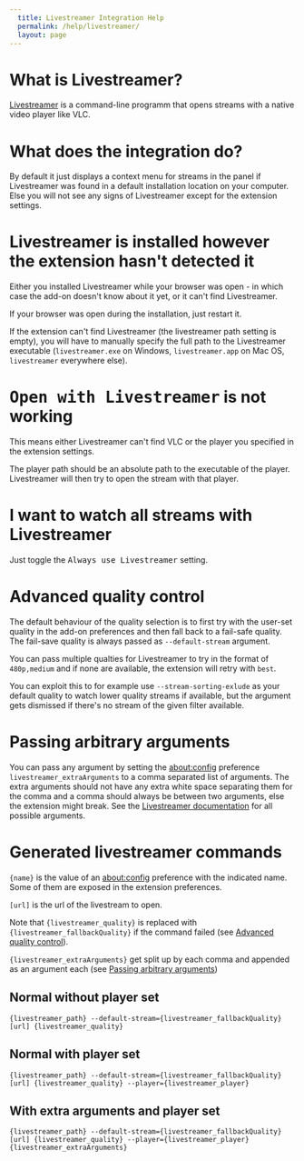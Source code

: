 ```yaml
---
  title: Livestreamer Integration Help
  permalink: /help/livestreamer/
  layout: page
---
```

# What is Livestreamer?
[Livestreamer](http://livestreamer.io) is a command-line programm that opens
streams with a native video player like VLC.

# What does the integration do?
By default it just displays a context menu for streams in the panel if
Livestreamer was found in a default installation location on your computer.
Else you will not see any signs of Livestreamer except for the extension
settings.

# Livestreamer is installed however the extension hasn't detected it
Either you installed Livestreamer while your browser was open - in which case
the add-on doesn't know about it yet, or it can't find Livestreamer.

If your browser was open during the installation, just restart it.

If the extension can't find Livestreamer (the livestreamer path setting is empty),
you will have to manually specify the full path to the Livestreamer executable
(`livestreamer.exe` on Windows, `livestreamer.app` on Mac OS, `livestreamer` everywhere else).

# <samp>Open with Livestreamer</samp> is not working
This means either Livestreamer can't find VLC or the player you specified in the
extension settings.

The player path should be an absolute path to the executable of the player.
Livestreamer will then try to open the stream with that player.

# I want to watch all streams with Livestreamer
Just toggle the <samp>Always use Livestreamer</samp> setting.

# Advanced quality control
The default behaviour of the quality selection is to first try with the user-set
quality in the add-on preferences and then fall back to a fail-safe quality.
The fail-save quality is always passed as `--default-stream` argument.

You can pass multiple qualties for Livestreamer to try in the format of
`480p,medium` and if none are available, the extension will retry with `best`.

You can exploit this to for example use `--stream-sorting-exlude` as your
default quality to watch lower quality streams if available, but the argument
gets dismissed if there's no stream of the given filter available.

# Passing arbitrary arguments
You can pass any argument by setting the [about:config](/aboutconfig) preference
`livestreamer_extraArguments` to a comma separated list of arguments. The extra
arguments should not have any extra white space separating them for the comma
and a comma should always be between two arguments, else the extension might
break. See the [Livestreamer documentation](http://docs.livestreamer.io/cli.html#command-line-usage)
for all possible arguments.

# Generated livestreamer commands
`{name}` is the value of an [about:config](/aboutconfig) preference with the
indicated name. Some of them are exposed in the extension preferences.

`[url]` is the url of the livestream to open.

Note that `{livestreamer_quality}` is replaced with `{livestreamer_fallbackQuality}`
if the command failed (see [Advanced quality control](#advanced-quality-control)).

`{livestreamer_extraArguments}` get split up by each comma and appended as an
argument each (see [Passing arbitrary arguments](#passing-arbitrary-arguments))

## Normal without player set

    {livestreamer_path} --default-stream={livestreamer_fallbackQuality} [url] {livestreamer_quality}

## Normal with player set

    {livestreamer_path} --default-stream={livestreamer_fallbackQuality} [url] {livestreamer_quality} --player={livestreamer_player}

## With extra arguments and player set

    {livestreamer_path} --default-stream={livestreamer_fallbackQuality} [url] {livestreamer_quality} --player={livestreamer_player} {livestreamer_extraArguments}

